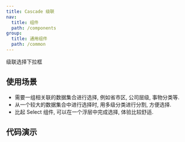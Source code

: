 ```yaml
---
title: Cascade 级联
nav:
  title: 组件
  path: /components
group:
  title: 通用组件
  path: /common
---
```


级联选择下拉框

## 使用场景

- 需要一组相关联的数据集合进行选择, 例如省市区, 公司层级, 事物分类等.
- 从一个较大的数据集合中进行选择时, 用多级分类进行分割, 方便选择.
- 比起 Select 组件, 可以在一个浮层中完成选择, 体验比较舒适.

## 代码演示

<code src="./demo/demo1.tsx" />

